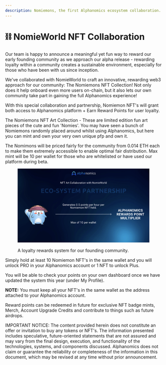 ```yaml
---
description: Nomiemons, the first Alphanomics ecosystem collaboration.
---
```


# ⛓️ NomieWorld NFT Collaboration

Our team is happy to announce a meaningful yet fun way to reward our early founding community as we approach our alpha release - rewarding loyalty within a community creates a sustainable environment, especially for those who have been with us since inception.

We've collaborated with NomieWorld to craft an innovative, rewarding web3 approach for our community: The Nomiemons NFT Collection! Not only does it help onboard even more users on-chain, but it also lets our own community take part in gaining the full Alphanomics experience!

With this special collaboration and partnership, Nomiemon NFT's will grant both access to Alphanomics platform + Earn Reward Points for user loyalty.

The Nomiemons NFT Art Collection -  These are limited edition fun art pieces of the cute and fun 'Nomies'.  You may have seen a bunch of Nomiemons randomly placed around whilst using Alphanomics, but here you can mint and own your very own unique pfp and own it.

The Nomimons will be priced fairly for the community from 0.014 ETH each to make them extremely accessible to enable optimal fair distribution. Max mint will be 10 per wallet for those who are whitelisted or have used our platform during beta.  &#x20;

<figure><img src="../../.gitbook/assets/Screenshot 2024-07-14 at 09.35.56.png" alt=""><figcaption><p>A loyalty rewards system for our founding community.</p></figcaption></figure>

Simply hold at least 10 Nomiemon NFT's in the same wallet and you will unlock PRO in your Alphanomics account or 1 NFT to unlock Plus.

You will be able to check your points on your own dashboard once we have updated the system this year (under My Profile).

**NOTE:** You must keep all your NFT's in the same wallet as the address attached to your Alphanomics account.

Reward points can be redeemed in future for exclusive NFT badge mints, Merch, Account Upgrade Credits and contribute to things such as future airdrops. &#x20;

















IMPORTANT NOTICE: The content provided herein does not constitute an offer or invitation to buy any tokens or NFT's. The information presented includes speculative, future-oriented statements that are not assured and may vary from the final design, execution, and functionality of the technologies, systems, and components discussed. Alphanomics does not claim or guarantee the reliability or completeness of the information in this document, which may be revised at any time without prior announcement.
